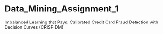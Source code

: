 # Data_Mining_Assignment_1
Imbalanced Learning that Pays: Calibrated Credit Card Fraud Detection with Decision Curves (CRISP-DM)
